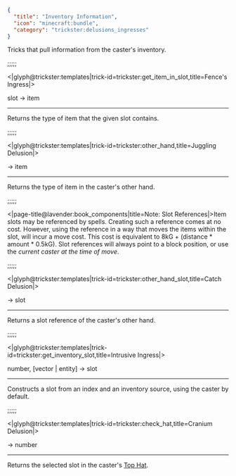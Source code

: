 ```json
{
  "title": "Inventory Information",
  "icon": "minecraft:bundle",
  "category": "trickster:delusions_ingresses"
}
```

Tricks that pull information from the caster's inventory.

;;;;;

<|glyph@trickster:templates|trick-id=trickster:get_item_in_slot,title=Fence's Ingress|>

slot -> item

---

Returns the type of item that the given slot contains.

;;;;;

<|glyph@trickster:templates|trick-id=trickster:other_hand,title=Juggling Delusion|>

-> item

---

Returns the type of item in the caster's other hand.

;;;;;

<|page-title@lavender:book_components|title=Note: Slot References|>Item slots may be referenced by spells.
Creating such a reference comes at no cost. However, using the reference in a way that moves the items within the slot, will incur a move cost.
This cost is equivalent to 8kG + (distance * amount * 0.5kG). Slot references will always point to a block position, or use the *current caster at the time of move*.

;;;;;

<|glyph@trickster:templates|trick-id=trickster:other_hand_slot,title=Catch Delusion|>

-> slot

---

Returns a slot reference of the caster's other hand.

;;;;;

<|glyph@trickster:templates|trick-id=trickster:get_inventory_slot,title=Intrusive Ingress|>

number, [vector | entity] -> slot

---

Constructs a slot from an index and an inventory source, using the caster by default.

;;;;;

<|glyph@trickster:templates|trick-id=trickster:check_hat,title=Cranium Delusion|>

-> number

---

Returns the selected slot in the caster's [Top Hat](^trickster:items/top_hat).
